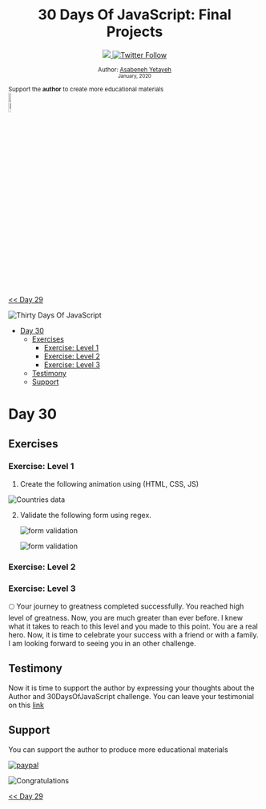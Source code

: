 <div align="center">
  <h1> 30 Days Of JavaScript: Final Projects</h1>
  <a class="header-badge" target="_blank" href="https://www.linkedin.com/in/asabeneh/">
  <img src="https://img.shields.io/badge/style--5eba00.svg?label=LinkedIn&logo=linkedin&style=social">
  </a>
  <a class="header-badge" target="_blank" href="https://twitter.com/Asabeneh">
  <img alt="Twitter Follow" src="https://img.shields.io/twitter/follow/asabeneh?style=social">
  </a>

<sub>Author:
<a href="https://www.linkedin.com/in/asabeneh/" target="_blank">Asabeneh Yetayeh</a><br>
<small> January, 2020</small>
</sub>
</div>
</div>

<div>

</div>

<div>
<small>Support the <strong>author</strong> to create more educational materials</small> <br />  
<a href = "https://www.paypal.me/asabeneh"><img src='./../images/paypal_lg.png' alt='Paypal Logo' style="width:10%"/></a>
</div>

[<< Day 29](../29_Day_Mini_project_animating_characters/29_day_mini_project_animating_characters.md)

![Thirty Days Of JavaScript](../images/banners/day_1_30.png)

- [Day 30](#day-30)
  - [Exercises](#exercises)
    - [Exercise: Level 1](#exercise-level-1)
    - [Exercise: Level 2](#exercise-level-2)
    - [Exercise: Level 3](#exercise-level-3)
  - [Testimony](#testimony)
  - [Support](#support)

# Day 30

## Exercises

### Exercise: Level 1

1. Create the following animation using (HTML, CSS, JS)

![Countries data](./../images/projects/dom_mini_project_countries_object_day_10.1.gif)

2. Validate the following form using regex.

   ![form validation](./../images/projects/dom_mini_project_form_validation_day_10.2.1.png)

   ![form validation](./../images/projects/dom_mini_project_form_validation_day_10.2.png)

### Exercise: Level 2

### Exercise: Level 3

🌕 Your journey to greatness completed successfully. You reached high level of greatness. Now, you are much greater than ever before. I knew what it takes to reach to this level and you made to this point. You are a real hero. Now, it is time to celebrate your success with a friend or with a family. I am looking forward to seeing you in an other challenge.

## Testimony

Now it is time to support the author by expressing your thoughts about the Author and 30DaysOfJavaScript challenge. You can leave your testimonial on this [link](https://testimonial-s3sw.onrender.com/)

## Support

You can support the author to produce more educational materials

[![paypal](../images/paypal_lg.png)](https://www.paypal.me/asabeneh)

![Congratulations](./../images/projects/congratulations.gif)

[<< Day 29](../29_Day_Mini_project_animating_characters/29_day_mini_project_animating_characters.md)  
